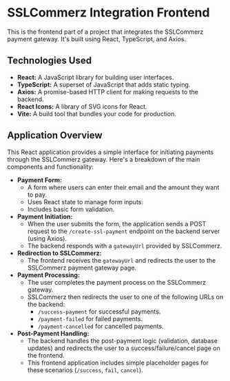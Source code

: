 # SSLCommerz Integration Frontend

This is the frontend part of a project that integrates the SSLCommerz payment gateway. It's built using React, TypeScript, and Axios.

## Technologies Used

* **React:** A JavaScript library for building user interfaces.
* **TypeScript:** A superset of JavaScript that adds static typing.
* **Axios:** A promise-based HTTP client for making requests to the backend.
* **React Icons:** A library of SVG icons for React.
* **Vite:** A build tool that bundles your code for production.


## Application Overview

This React application provides a simple interface for initiating payments through the SSLCommerz gateway. Here's a breakdown of the main components and functionality:

* **Payment Form:**
    * A form where users can enter their email and the amount they want to pay.
    * Uses React state to manage form inputs.
    * Includes basic form validation.
* **Payment Initiation:**
    * When the user submits the form, the application sends a POST request to the `/create-ssl-payment` endpoint on the backend server (using Axios).
    * The backend responds with a `gatewayUrl` provided by SSLCommerz.
* **Redirection to SSLCommerz:**
    * The frontend receives the `gatewayUrl` and redirects the user to the SSLCommerz payment gateway page.
* **Payment Processing:**
    * The user completes the payment process on the SSLCommerz gateway.
    * SSLCommerz then redirects the user to one of the following URLs on the backend:
        * `/success-payment` for successful payments.
        * `/payment-failed` for failed payments.
        * `/payment-cancelled` for cancelled payments.
* **Post-Payment Handling:**
    * The backend handles the post-payment logic (validation, database updates) and redirects the user to a success/failure/cancel page on the frontend.
    * This frontend application includes simple placeholder pages for these scenarios (`/success`, `fail`, `cancel`).
